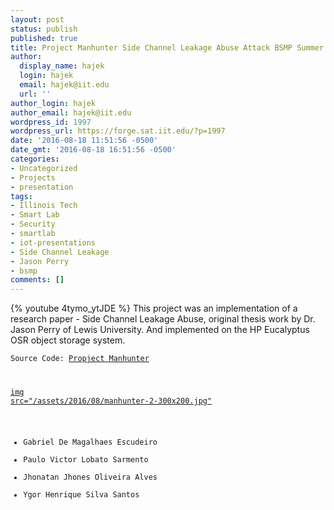 ```yaml
---
layout: post
status: publish
published: true
title: Project Manhunter Side Channel Leakage Abuse Attack BSMP Summer 2016
author:
  display_name: hajek
  login: hajek
  email: hajek@iit.edu
  url: ''
author_login: hajek
author_email: hajek@iit.edu
wordpress_id: 1997
wordpress_url: https://forge.sat.iit.edu/?p=1997
date: '2016-08-18 11:51:56 -0500'
date_gmt: '2016-08-18 16:51:56 -0500'
categories:
- Uncategorized
- Projects
- presentation
tags:
- Illinois Tech
- Smart Lab
- Security
- smartlab
- iot-presentations
- Side Channel Leakage
- Jason Perry
- bsmp
comments: []
---
```

{% youtube 4tymo_ytJDE %}
This project was an implementation of a research paper - Side Channel Leakage Abuse, original thesis work by Dr. Jason Perry of Lewis University. And implemented on the HP Eucalyptus OSR object storage system.

<code>Source Code:
[Propject Manhunter](https://github.com/illinoistech-itm/manhunter "Project Manhunter")

[img src="/assets/2016/08/manhunter-2-300x200.jpg"](/assets/2016/08/manhunter-2.jpg "project manhunter")

*  Gabriel De Magalhaes Escudeiro
*  Paulo Victor Lobato Sarmento
*  Jhonatan Jhones Oliveira Alves
*  Ygor Henrique Silva Santos
